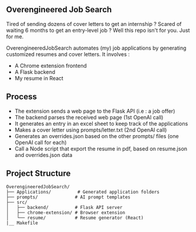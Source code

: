 ## Overengineered Job Search

Tired of sending dozens of cover letters to get an internship ? Scared of waiting 6 months to get an entry-level job ? Well this repo isn't for you. Just for me. 

OverengineeredJobSearch automates (my) job applications by generating customized resumes and cover letters. It involves : 

- A Chrome extension frontend
- A Flask backend
- My resume in React 

## Process

- The extension sends a web page to the Flask API (i.e : a job offer)
- The backend parses the received web page (1st OpenAI call)
- It generates an entry in an excel sheet to keep track of the applications
- Makes a cover letter using prompts/letter.txt (2nd OpenAI call)
- Generates an overrides.json based on the other prompts/ files (one OpenAI call for each)
- Call a Node script that export the resume in pdf, based on resume.json and overrides.json data

## Project Structure

```
OverengineeredJobSearch/
├── Applications/          # Generated application folders
├── prompts/              # AI prompt templates
├── src/
│   ├── backend/          # Flask API server
│   ├── chrome-extension/ # Browser extension
│   └── resume/           # Resume generator (React)
|__ Makefile
```
